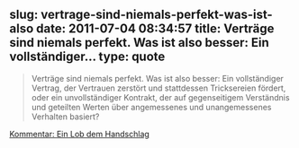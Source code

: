 slug: vertrage-sind-niemals-perfekt-was-ist-also
date: 2011-07-04 08:34:57
title: Verträge sind niemals perfekt. Was ist also besser: Ein vollständiger...
type: quote
---

> Verträge sind niemals perfekt. Was ist also besser: Ein vollständiger Vertrag, der Vertrauen zerstört und stattdessen Tricksereien fördert, oder ein unvollständiger Kontrakt, der auf gegenseitigem Verständnis und geteilten Werten über angemessenes und unangemessenes Verhalten basiert?

[Kommentar: Ein Lob dem Handschlag](http://www.harvardbusinessmanager.de/heft/artikel/a-757886.html)
